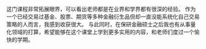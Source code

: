 这门课程非常拓展眼界，可以看出老师都是在业界和学界都有很深的经验。
作为一个已经交易过基金、股票、期货等多种金融衍生品但却一直没能系统化自己交易策略的人而言，我感到收获很大。
与此同时，在保研金融硕士之后我也有从事量化领域的打算，希望能够在这个课堂上学到更多实用的内容，和老师们度过一个愉快的学期。
